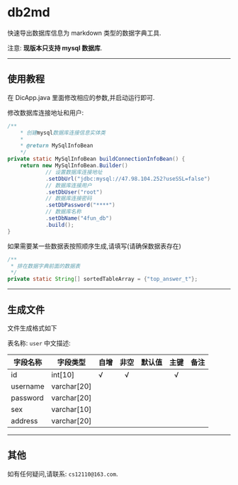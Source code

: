 # db2md

快速导出数据库信息为 markdown 类型的数据字典工具.

注意: **现版本只支持 mysql 数据库**.

---

## 使用教程

在 DicApp.java 里面修改相应的参数,并启动运行即可.

修改数据库连接地址和用户:

```java
/**
	* 创建mysql数据库连接信息实体类
	*
	* @return MySqlInfoBean
	*/
private static MySqlInfoBean buildConnectionInfoBean() {
	return new MySqlInfoBean.Builder()
			// 设置数据库连接地址
			.setDbUrl("jdbc:mysql://47.98.104.252?useSSL=false")
			// 数据库连接用户
			.setDbUser("root")
			// 数据库连接密码
			.setDbPassword("****")
			// 数据库名称
			.setDbName("4fun_db")
			.build();
}
```

如果需要某一些数据表按照顺序生成,请填写(请确保数据表存在)

```java
/**
 * 排在数据字典前面的数据表
 */
private static String[] sortedTableArray = {"top_answer_t"};
```

---

## 生成文件

文件生成格式如下

表名称: `user`
中文描述:

| 字段名称 | 字段类型    | 自增 | 非空 | 默认值 | 主键 | 备注 |
| -------- | ----------- | ---- | :--: | ------ | :--: | ---- |
| id       | int[10]     | √    |  √   |        |  √   |      |
| username | varchar[20] |      |      |        |      |      |
| password | varchar[20] |      |      |        |      |      |
| sex      | varchar[10] |      |      |        |      |      |
| address  | varchar[20] |      |      |        |      |      |

---

## 其他

如有任何疑问,请联系: `cs12110@163.com`.
